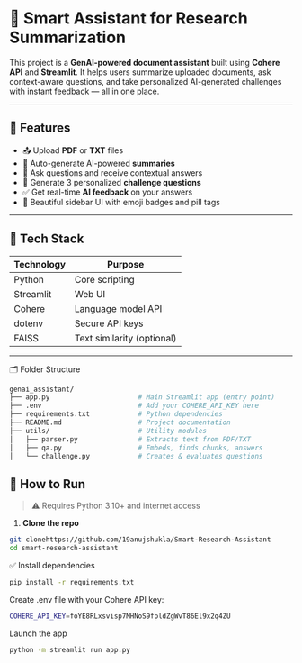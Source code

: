 # 📄 Smart Assistant for Research Summarization

This project is a **GenAI-powered document assistant** built using **Cohere API** and **Streamlit**. It helps users summarize uploaded documents, ask context-aware questions, and take personalized AI-generated challenges with instant feedback — all in one place.

---

## 🚀 Features

- 📤 Upload **PDF** or **TXT** files  
- 📑 Auto-generate AI-powered **summaries**  
- 💬 Ask questions and receive contextual answers  
- 🧠 Generate 3 personalized **challenge questions**  
- ✅ Get real-time **AI feedback** on your answers  
- 🎨 Beautiful sidebar UI with emoji badges and pill tags

---

## 🧰 Tech Stack

| Technology | Purpose              |
|------------|----------------------|
| Python     | Core scripting       |
| Streamlit  | Web UI               |
| Cohere     | Language model API   |
| dotenv     | Secure API keys      |
| FAISS      | Text similarity (optional) |

---


🗂️ Folder Structure
```bash
genai_assistant/
├── app.py                      # Main Streamlit app (entry point)
├── .env                        # Add your COHERE_API_KEY here
├── requirements.txt            # Python dependencies
├── README.md                   # Project documentation
├── utils/                      # Utility modules
│   ├── parser.py               # Extracts text from PDF/TXT
│   ├── qa.py                   # Embeds, finds chunks, answers
│   └── challenge.py            # Creates & evaluates questions
```



## 🧪 How to Run

> ⚠️ Requires Python 3.10+ and internet access

1. **Clone the repo**
```bash
git clonehttps://github.com/19anujshukla/Smart-Research-Assistant
cd smart-research-assistant
```

✅ Install dependencies
```bash
pip install -r requirements.txt
```

Create .env file with your Cohere API key:
```bash
COHERE_API_KEY=foYE8RLxsvisp7MHNoS9fpldZgWvT86El9x2q4ZU
```

Launch the app
```bash
python -m streamlit run app.py
```

